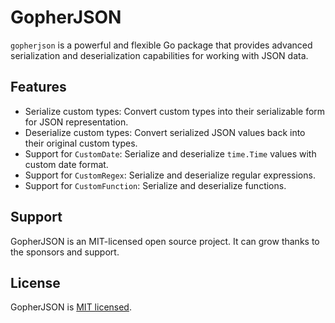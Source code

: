# GopherJSON

`gopherjson` is a powerful and flexible Go package that provides advanced serialization and deserialization capabilities for working with JSON data.

## Features

- Serialize custom types: Convert custom types into their serializable form for JSON representation.
- Deserialize custom types: Convert serialized JSON values back into their original custom types.
- Support for `CustomDate`: Serialize and deserialize `time.Time` values with custom date format.
- Support for `CustomRegex`: Serialize and deserialize regular expressions.
- Support for `CustomFunction`: Serialize and deserialize functions.

## Support

GopherJSON is an MIT-licensed open source project. It can grow thanks to the sponsors and support.

## License

GopherJSON is [MIT licensed](LICENSE).
